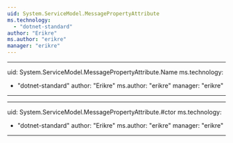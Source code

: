 ```yaml
---
uid: System.ServiceModel.MessagePropertyAttribute
ms.technology: 
  - "dotnet-standard"
author: "Erikre"
ms.author: "erikre"
manager: "erikre"
---
```


---
uid: System.ServiceModel.MessagePropertyAttribute.Name
ms.technology: 
  - "dotnet-standard"
author: "Erikre"
ms.author: "erikre"
manager: "erikre"
---

---
uid: System.ServiceModel.MessagePropertyAttribute.#ctor
ms.technology: 
  - "dotnet-standard"
author: "Erikre"
ms.author: "erikre"
manager: "erikre"
---
